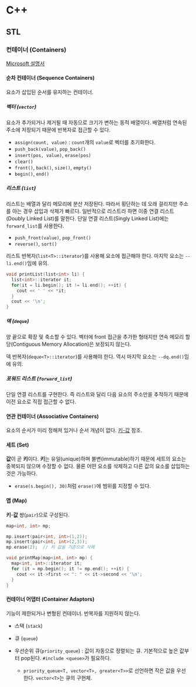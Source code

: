 # C++


## STL

### 컨테이너 (Containers)

[Microsoft 설명서](https://msdn.microsoft.com/ko-kr/library/1fe2x6kt.aspx)

#### 순차 컨테이너 (Sequence Containers)

요소가 삽입된 순서를 유지하는 컨테이너.

##### 벡터 (`vector`)

요소가 추가되거나 제거될 때 자동으로 크기가 변하는 동적 배열이다. 배열처럼 연속된 주소에 저장되기 때문에 반복자로 접근할 수 있다.

* `assign(count, value)` : `count`개의 `value`로 벡터를 초기화한다.
* `push_back(value)`, `pop_back()`
* `insert(pos, value)`, `erase(pos)`
* `clear()`
* `front()`, `back()`, `size()`, `empty()`
* `begin()`, `end()`

##### 리스트 (`list`)

리스트는 배열과 달리 메모리에 분산 저장된다. 따라서 횡단하는 데 오래 걸리지만 주소를 아는 경우 삽입과 삭제가 빠르다. 일반적으로 리스트라 하면 이중 연결 리스트(Doubly Linked List)를 말한다. 단일 연결 리스트(Singly Linked List)에는 `forward_list`를 사용한다.

* `push_front(value)`, `pop_front()`
* `reverse()`, `sort()`

리스트 반복자(`list<T>::iterator`)를 사용해 요소에 접근해야 한다. 마지막 요소는 `--li.end()`임에 유의.

```cpp
void printList(list<int> li) {
  list<int>::iterator it;
  for(it = li.begin(); it != li.end(); ++it) {
    cout << ' ' << *it;
  }
  cout << '\n';
}
```

##### 덱 (`deque`)

양 끝으로 확장 및 축소할 수 있다. 벡터에 front 접근을 추가한 형태지만 연속 메모리 할당(Contiguous Memory Allocation)은 보장되지 않는다.

덱 반복자(`deque<T>::iterator`)를 사용해야 한다. 역시 마지막 요소는 `--dq.end()`임에 유의.

##### 포워드 리스트 (`forward_list`)

단일 연결 리스트를 구현한다. 즉 리스트와 달리 다음 요소의 주소만을 추적하기 때문에 이전 요소로 직접 접근할 수 없다.

#### 연관 컨테이너 (Associative Containers)

요소의 순서가 미리 정해져 있거나 순서 개념이 없다. [키-값](https://ko.wikipedia.org/wiki/%ED%82%A4-%EA%B0%92_%EB%8D%B0%EC%9D%B4%ED%84%B0%EB%B2%A0%EC%9D%B4%EC%8A%A4) 참조.

#### 세트 (Set)

**값**이 곧 **키**이다. **키**는 유일(unique)하며 불변(immutable)하기 때문에 세트의 요소는 중복되지 않으며 수정할 수 없다. 물론 어떤 요소를 삭제하고 다른 값의 요소를 삽입하는 것은 가능하다.

* `erase(s.begin(), 30)`처럼 `erase()`에 범위를 지정할 수 있다.

#### 맵 (Map)

**키**-**값** 쌍(`pair`)으로 구성된다.

```cpp
map<int, int> mp;

mp.insert(pair<int, int>(1,2));
mp.insert(pair<int, int>(2,3));
mp.erase(2);  // 키 값을 기준으로 삭제
```

```cpp
void printMap(map<int, int> mp) {
  map<int, int>::iterator it;
  for (it = mp.begin(); it != mp.end(); ++it) {
    cout << it->first << ": " << it->second << '\n';
  }
}
```

#### 컨테이너 어댑터 (Container Adaptors)

기능이 제한되거나 변형된 컨테이너. 반복자를 지원하지 않는다.

* 스택 (`stack`)

* 큐 (`queue`)

* 우선순위 큐(`priority_queue`) : 값이 자동으로 정렬되는 큐. 기본적으로 높은 값부터 pop된다. `#include <queue>`가 필요하다.
  * `priority_queue<T, vector<T>, greater<T>>`로 선언하면 작은 값을 우선한다. `vector<T>`는 큐의 구현체.
